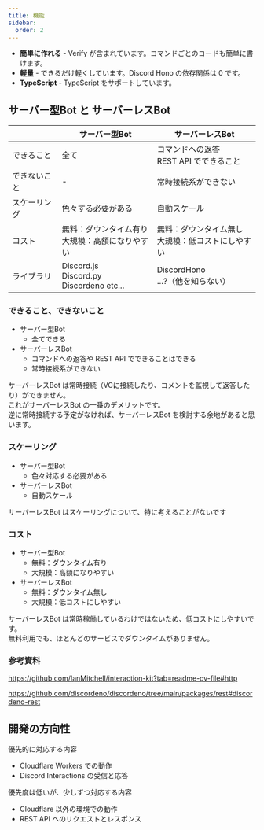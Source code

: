 ```yaml
---
title: 機能
sidebar:
  order: 2
---
```


- **簡単に作れる** - Verify が含まれています。コマンドごとのコードも簡単に書けます。
- **軽量** - できるだけ軽くしています。Discord Hono の依存関係は 0 です。
- **TypeScript** - TypeScript をサポートしています。

## サーバー型Bot と サーバーレスBot

|              | サーバー型Bot                                      | サーバーレスBot                                      |
| ------------ | -------------------------------------------------- | ---------------------------------------------------- |
| できること   | 全て                                               | コマンドへの返答<br>REST API でできること            |
| できないこと | -                                                  | 常時接続系ができない                                 |
| スケーリング | 色々する必要がある                                 | 自動スケール                                         |
| コスト       | 無料：ダウンタイム有り<br>大規模：高額になりやすい | 無料：ダウンタイム無し<br>大規模：低コストにしやすい |
| ライブラリ   | Discord.js<br>Discord.py<br>Discordeno etc...      | DiscordHono<br>...?（他を知らない）                  |

### できること、できないこと

- サーバー型Bot
  - 全てできる
- サーバーレスBot
  - コマンドへの返答や REST API でできることはできる
  - 常時接続系ができない

サーバーレスBot は常時接続（VCに接続したり、コメントを監視して返答したり）ができません。  
これがサーバーレスBot の一番のデメリットです。  
逆に常時接続する予定がなければ、サーバーレスBot を検討する余地があると思います。

### スケーリング

- サーバー型Bot
  - 色々対応する必要がある
- サーバーレスBot
  - 自動スケール

サーバーレスBot はスケーリングについて、特に考えることがないです

### コスト

- サーバー型Bot
  - 無料：ダウンタイム有り
  - 大規模：高額になりやすい
- サーバーレスBot
  - 無料：ダウンタイム無し
  - 大規模：低コストにしやすい

サーバーレスBot は常時稼働しているわけではないため、低コストにしやすいです。  
無料利用でも、ほとんどのサービスでダウンタイムがありません。

### 参考資料

https://github.com/IanMitchell/interaction-kit?tab=readme-ov-file#http

https://github.com/discordeno/discordeno/tree/main/packages/rest#discordeno-rest

## 開発の方向性

優先的に対応する内容

- Cloudflare Workers での動作
- Discord Interactions の受信と応答

優先度は低いが、少しずつ対応する内容

- Cloudflare 以外の環境での動作
- REST API へのリクエストとレスポンス
